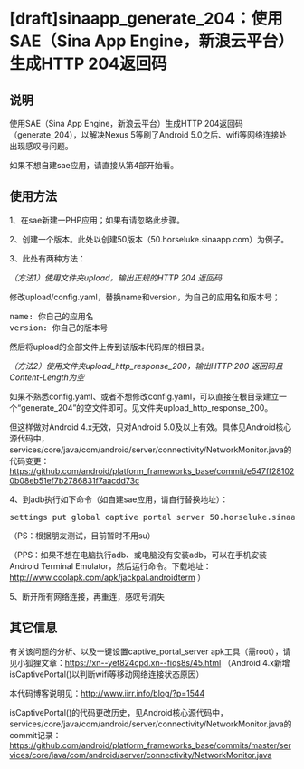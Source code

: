 [draft]sinaapp_generate_204：使用SAE（Sina App Engine，新浪云平台）生成HTTP 204返回码
======

## 说明

使用SAE（Sina App Engine，新浪云平台）生成HTTP 204返回码（generate_204），以解决Nexus 5等刷了Android 5.0之后、wifi等网络连接处出现感叹号问题。

如果不想自建sae应用，请直接从第4部开始看。

## 使用方法

1、在sae新建一PHP应用；如果有请忽略此步骤。

2、创建一个版本。此处以创建50版本（50.horseluke.sinaapp.com）为例子。

3、此处有两种方法：

*（方法1）使用文件夹upload，输出正规的HTTP 204 返回码*

修改upload/config.yaml，替换name和version，为自己的应用名和版本号；

<pre>
name: 你自己的应用名
version: 你自己的版本号
</pre>

然后将upload的全部文件上传到该版本代码库的根目录。

*（方法2）使用文件夹upload_http_response_200，输出HTTP 200 返回码且Content-Length为空*

如果不熟悉config.yaml、或者不想修改config.yaml，可以直接在根目录建立一个“generate\_204”的空文件即可。见文件夹upload_http_response_200。

但这样做对Android 4.x无效，只对Android 5.0及以上有效。具体见Android核心源代码中，services/core/java/com/android/server/connectivity/NetworkMonitor.java的代码变更：https://github.com/android/platform_frameworks_base/commit/e547ff281020b08eb51ef7b2786831f7aacdd73c


4、到adb执行如下命令（如自建sae应用，请自行替换地址）：

<pre>
settings put global captive_portal_server 50.horseluke.sinaapp.com
</pre>

（PS：根据朋友测试，目前暂时不用su）

（PPS：如果不想在电脑执行adb、或电脑没有安装adb，可以在手机安装Android Terminal Emulator，然后运行命令。下载地址：http://www.coolapk.com/apk/jackpal.androidterm ）

5、断开所有网络连接，再重连，感叹号消失

## 其它信息

有关该问题的分析、以及一键设置captive_portal_server apk工具（需root），请见小狐狸文章：https://xn--yet824cpd.xn--fiqs8s/45.html （Android 4.x新增isCaptivePortal()以判断wifi等移动网络连接状态原因）

本代码博客说明见：http://www.iirr.info/blog/?p=1544

isCaptivePortal()的代码更改历史，见Android核心源代码中，services/core/java/com/android/server/connectivity/NetworkMonitor.java的commit记录：https://github.com/android/platform_frameworks_base/commits/master/services/core/java/com/android/server/connectivity/NetworkMonitor.java

